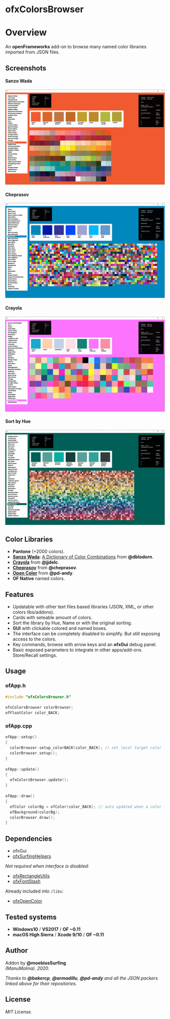 ofxColorsBrowser
=============================

# Overview
An **openFrameworks** add-on to browse many named color libraries imported from JSON files.  

## Screenshots

#### Sanzo Wada
![image](/readme_images/Capture.PNG?raw=true "image")

#### Cheprasov  
![image](/readme_images/Capture2.PNG?raw=true "image")  

#### Crayola  
![image](/readme_images/Capture3.PNG?raw=true "image")  

#### Sort by Hue  
![image](/readme_images/Capture4.PNG?raw=true "image")  

## Color Libraries
  * **Pantone** (+2000 colors).
  * [**Sanzo Wada**](https://github.com/dblodorn/sanzo-wada): [A Dictionary of Color Combinations](https://sanzo-wada.dmbk.io/) from **@dblodorn**.
  * [**Crayola**](https://gist.github.com/jjdelc/1868136) from **@jjdelc**.
  * [**Cheprasov**](https://github.com/cheprasov/json-colors) from **@cheprasov**.
  * [**Open Color**](https://github.com/pd-andy/ofxOpenColor) from **@pd-andy**.
  * **OF Native** named colors.

## Features
* Updatable with other text files based libraries (JSON, XML, or other colors libs/addons).
* Cards with seteable amount of colors.
* Sort the library by Hue, Name or with the original sorting.
* **GUI** with clickable colored and named boxes. 
* The interface can be completely disabled to simplify. But still exposing access to the colors.
* Key commands, browse with arrow keys and an **ofxGui** debug panel.
* Basic exposed parameters to integrate in other apps/add-ons. Store/Recall settings.

## Usage
 
### ofApp.h
```.cpp
#include "ofxColorsBrowser.h"

ofxColorsBrowser colorBrowser;
ofFloatColor color_BACK;
```

### ofApp.cpp
```.cpp
ofApp::setup()
{
  colorBrowser.setup_colorBACK(color_BACK); // set local target color
  colorBrowser.setup();
}

ofApp::update()
{
  ofxColorsBrowser.update();
}

ofApp::draw()
{
  ofColor colorBg = ofColor(color_BACK); // auto updated when a color is picked
  ofBackground(colorBg);
  colorBrowser.draw();
}
```

## Dependencies
- ofxGui
- [ofxSurfingHelpers](https://github.com/moebiussurfing/ofxSurfingHelpers)  

*Not required when interface is disabled:*  
- [ofxRectangleUtils](https://github.com/bakercp/ofxRectangleUtils) 
- [ofxFontStash](https://github.com/armadillu/ofxFontStash)  

Already included into ```/libs```:  
- [ofxOpenColor](https://github.com/pd-andy/ofxOpenColor)  
 
## Tested systems
- **Windows10** / **VS2017** / **OF ~0.11**
- **macOS High Sierra** / **Xcode 9/10** / **OF ~0.11**

## Author
Addon by **@moebiusSurfing**  
*(ManuMolina). 2020.*  

_Thanks to **@bakercp**, **@armadillu**, **@pd-andy** and all the JSON packers linked above for their repositories._  

## License
*MIT License.*

